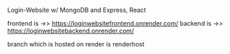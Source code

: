 Login-Website w/ MongoDB and Express, React


frontend is ->> https://loginwebsitefrontend.onrender.com/
backend is ->> https://loginwebsitebackend.onrender.com/

branch which is hosted on render is renderhost
